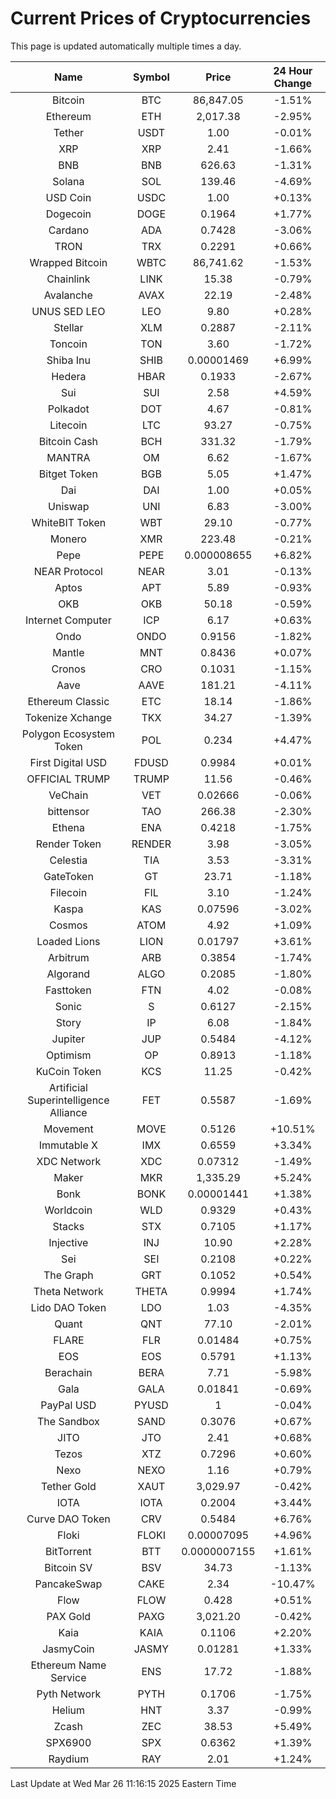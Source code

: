 # Current Prices of Cryptocurrencies
This page is updated automatically multiple times a day.

| Name | Symbol | Price | 24 Hour Change |
| :---: |:---:| :---: | :---: |
| Bitcoin | BTC | 86,847.05 | -1.51% |
| Ethereum | ETH | 2,017.38 | -2.95% |
| Tether | USDT | 1.00 | -0.01% |
| XRP | XRP | 2.41 | -1.66% |
| BNB | BNB | 626.63 | -1.31% |
| Solana | SOL | 139.46 | -4.69% |
| USD Coin | USDC | 1.00 | +0.13% |
| Dogecoin | DOGE | 0.1964 | +1.77% |
| Cardano | ADA | 0.7428 | -3.06% |
| TRON | TRX | 0.2291 | +0.66% |
| Wrapped Bitcoin | WBTC | 86,741.62 | -1.53% |
| Chainlink | LINK | 15.38 | -0.79% |
| Avalanche | AVAX | 22.19 | -2.48% |
| UNUS SED LEO | LEO | 9.80 | +0.28% |
| Stellar | XLM | 0.2887 | -2.11% |
| Toncoin | TON | 3.60 | -1.72% |
| Shiba Inu | SHIB | 0.00001469 | +6.99% |
| Hedera | HBAR | 0.1933 | -2.67% |
| Sui | SUI | 2.58 | +4.59% |
| Polkadot | DOT | 4.67 | -0.81% |
| Litecoin | LTC | 93.27 | -0.75% |
| Bitcoin Cash | BCH | 331.32 | -1.79% |
| MANTRA | OM | 6.62 | -1.67% |
| Bitget Token | BGB | 5.05 | +1.47% |
| Dai | DAI | 1.00 | +0.05% |
| Uniswap | UNI | 6.83 | -3.00% |
| WhiteBIT Token | WBT | 29.10 | -0.77% |
| Monero | XMR | 223.48 | -0.21% |
| Pepe | PEPE | 0.000008655 | +6.82% |
| NEAR Protocol | NEAR | 3.01 | -0.13% |
| Aptos | APT | 5.89 | -0.93% |
| OKB | OKB | 50.18 | -0.59% |
| Internet Computer | ICP | 6.17 | +0.63% |
| Ondo | ONDO | 0.9156 | -1.82% |
| Mantle | MNT | 0.8436 | +0.07% |
| Cronos | CRO | 0.1031 | -1.15% |
| Aave | AAVE | 181.21 | -4.11% |
| Ethereum Classic | ETC | 18.14 | -1.86% |
| Tokenize Xchange | TKX | 34.27 | -1.39% |
| Polygon Ecosystem Token | POL | 0.234 | +4.47% |
| First Digital USD | FDUSD | 0.9984 | +0.01% |
| OFFICIAL TRUMP | TRUMP | 11.56 | -0.46% |
| VeChain | VET | 0.02666 | -0.06% |
| bittensor | TAO | 266.38 | -2.30% |
| Ethena | ENA | 0.4218 | -1.75% |
| Render Token | RENDER | 3.98 | -3.05% |
| Celestia | TIA | 3.53 | -3.31% |
| GateToken | GT | 23.71 | -1.18% |
| Filecoin | FIL | 3.10 | -1.24% |
| Kaspa | KAS | 0.07596 | -3.02% |
| Cosmos | ATOM | 4.92 | +1.09% |
| Loaded Lions | LION | 0.01797 | +3.61% |
| Arbitrum | ARB | 0.3854 | -1.74% |
| Algorand | ALGO | 0.2085 | -1.80% |
| Fasttoken | FTN | 4.02 | -0.08% |
| Sonic | S | 0.6127 | -2.15% |
| Story | IP | 6.08 | -1.84% |
| Jupiter | JUP | 0.5484 | -4.12% |
| Optimism | OP | 0.8913 | -1.18% |
| KuCoin Token | KCS | 11.25 | -0.42% |
| Artificial Superintelligence Alliance | FET | 0.5587 | -1.69% |
| Movement | MOVE | 0.5126 | +10.51% |
| Immutable X | IMX | 0.6559 | +3.34% |
| XDC Network | XDC | 0.07312 | -1.49% |
| Maker | MKR | 1,335.29 | +5.24% |
| Bonk | BONK | 0.00001441 | +1.38% |
| Worldcoin | WLD | 0.9329 | +0.43% |
| Stacks | STX | 0.7105 | +1.17% |
| Injective | INJ | 10.90 | +2.28% |
| Sei | SEI | 0.2108 | +0.22% |
| The Graph | GRT | 0.1052 | +0.54% |
| Theta Network | THETA | 0.9994 | +1.74% |
| Lido DAO Token | LDO | 1.03 | -4.35% |
| Quant | QNT | 77.10 | -2.01% |
| FLARE | FLR | 0.01484 | +0.75% |
| EOS | EOS | 0.5791 | +1.13% |
| Berachain | BERA | 7.71 | -5.98% |
| Gala | GALA | 0.01841 | -0.69% |
| PayPal USD | PYUSD | 1 | -0.04% |
| The Sandbox | SAND | 0.3076 | +0.67% |
| JITO | JTO | 2.41 | +0.68% |
| Tezos | XTZ | 0.7296 | +0.60% |
| Nexo | NEXO | 1.16 | +0.79% |
| Tether Gold | XAUT | 3,029.97 | -0.42% |
| IOTA | IOTA | 0.2004 | +3.44% |
| Curve DAO Token | CRV | 0.5484 | +6.76% |
| Floki | FLOKI | 0.00007095 | +4.96% |
| BitTorrent | BTT | 0.0000007155 | +1.61% |
| Bitcoin SV | BSV | 34.73 | -1.13% |
| PancakeSwap | CAKE | 2.34 | -10.47% |
| Flow | FLOW | 0.428 | +0.51% |
| PAX Gold | PAXG | 3,021.20 | -0.42% |
| Kaia | KAIA | 0.1106 | +2.20% |
| JasmyCoin | JASMY | 0.01281 | +1.33% |
| Ethereum Name Service | ENS | 17.72 | -1.88% |
| Pyth Network | PYTH | 0.1706 | -1.75% |
| Helium | HNT | 3.37 | -0.99% |
| Zcash | ZEC | 38.53 | +5.49% |
| SPX6900 | SPX | 0.6362 | +1.39% |
| Raydium | RAY | 2.01 | +1.24% |

Last Update at Wed Mar 26 11:16:15 2025 Eastern Time